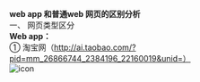 **web app 和普通web 网页的区别分析**  
一、	网页类型区分  
**Web  app：**  
①	淘宝网（http://ai.taobao.com/?pid=mm_26866744_2384196_22160019&unid=）  
![icon](D:\大三上\web教育开发\作业2-webAPP与普通网页\Taobao)  

